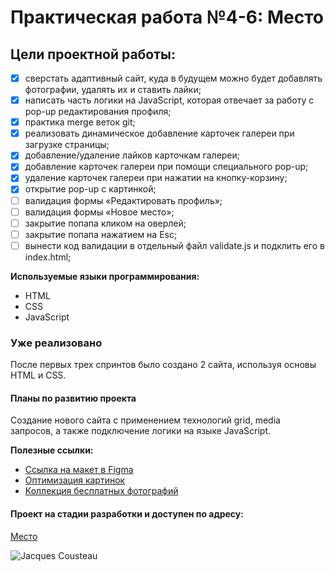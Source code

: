 # Практическая работа №4-6: Место
## Цели проектной работы:
- [x] сверстать адаптивный сайт, куда в будущем можно будет добавлять фотографии, удалять их и ставить лайки;
- [x] написать часть логики на JavaScript, которая отвечает за работу с pop-up редактирования профиля;
- [x] практика merge веток git;
- [x] реализовать динамическое добавление карточек галереи при загрузке страницы;
- [x] добавление/удаление лайков карточкам галереи;
- [x] добавление карточек галереи при помощи специального pop-up;
- [x] удаление карточек галереи при нажатии на кнопку-корзину;
- [x] открытие pop-up с картинкой;
- [ ] валидация формы «Редактировать профиль»;
- [ ] валидация формы «Новое место»;
- [ ] закрытие попапа кликом на оверлей;
- [ ] закрытие попапа нажатием на Esc;
- [ ] вынести код валидации в отдельный файл validate.js и подклить его в index.html;

**Используемые языки программирования:**
* HTML
* CSS
* JavaScript

### Уже реализовано
После первых трех спринтов было создано 2 сайта, используя основы HTML и CSS.

#### Планы по развитию проекта
Создание нового сайта с применением технологий grid, media запросов, а также подключение логики на языке JavaScript.

**Полезные ссылки:**
* [Ссылка на макет в Figma](https://www.figma.com/file/2cn9N9jSkmxD84oJik7xL7/JavaScript.-Sprint-4?node-id=0%3A1)
* [Оптимизация картинок](https://tinypng.com/)
* [Коллекция бесплатных фотографий](https://unsplash.com/)

#### Проект на стадии разработки и доступен по адресу:
[Место](https://gitkosarev.github.io/mesto/index.html)

![Jacques Cousteau](https://esquire.kz/wp-content/uploads/2019/06/e5d59868-71df-4389-bb85-9ba52baa934a.jpeg)